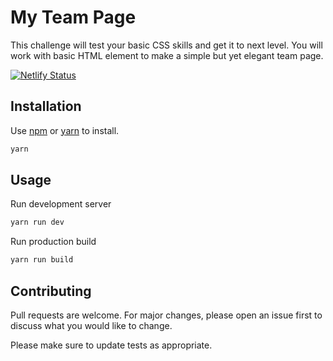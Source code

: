 # My Team Page

This challenge will test your basic CSS skills and get it to next level. You will work with basic HTML element to make a simple but yet elegant team page.

[![Netlify Status](https://api.netlify.com/api/v1/badges/6cee6ea2-400b-4ff2-8d7d-1fbdffc890bd/deploy-status)](https://app.netlify.com/sites/trusting-keller-8675ac/deploys)

## Installation

Use [npm](https://www.npmjs.com/) or [yarn](https://yarnpkg.com/) to install.

```bash
yarn
```

## Usage

Run development server

```bash
yarn run dev
```

Run production build

```bash
yarn run build
```

## Contributing

Pull requests are welcome. For major changes, please open an issue first to discuss what you would like to change.

Please make sure to update tests as appropriate.
